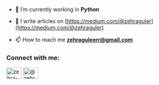 - 🔭 I’m currently working in **Python**

- 📝 I write articles on [https://medium.com/@zehraguler](https://medium.com/@zehraguler)

- 📫 How to reach me **zehraguleerr@gmail.com**

<h3 align="left">Connect with me:</h3>
<p align="left">
<a href="https://linkedin.com/in/zehra-guler" target="blank"><img align="center" src="https://raw.githubusercontent.com/rahuldkjain/github-profile-readme-generator/master/src/images/icons/Social/linked-in-alt.svg" alt="zehra-guler" height="30" width="40" /></a>
<a href="https://medium.com/@zehraguler" target="blank"><img align="center" src="https://raw.githubusercontent.com/rahuldkjain/github-profile-readme-generator/master/src/images/icons/Social/medium.svg" alt="@zehraguler" height="30" width="40" /></a>
</p>


